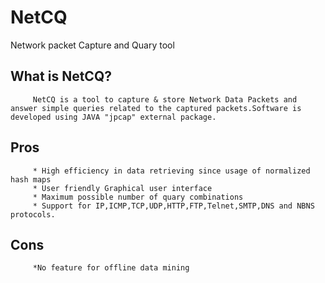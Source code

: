 NetCQ
=====

Network packet Capture and Quary tool

What is NetCQ?
--------------

         NetCQ is a tool to capture & store Network Data Packets and answer simple queries related to the captured packets.Software is developed using JAVA "jpcap" external package. 
         
Pros
-----
         
         * High efficiency in data retrieving since usage of normalized hash maps
         * User friendly Graphical user interface
         * Maximum possible number of quary combinations
         * Support for IP,ICMP,TCP,UDP,HTTP,FTP,Telnet,SMTP,DNS and NBNS protocols.
         
Cons
-----
         *No feature for offline data mining
         
